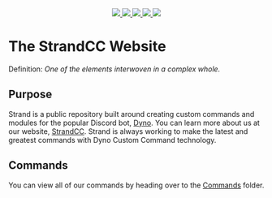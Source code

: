 <div align="center">

  <a href="https://discord.gg/dyno">
    <img src="https://img.shields.io/discord/203039963636301824.svg?color=7289da&label=Dyno&logo=Discord&style=popout-square">
  </a>

  <a href="https://strandcc.tk">
    <img src="https://img.shields.io/badge/Strand-Website-brightgreen.svg?logo=google-chrome&style=popout-square">
  </a>

  <a href="https://dyno.gg">
    <img src="https://img.shields.io/badge/Dyno-Website-brightgreen.svg?logo=google-chrome&style=popout-square">
  </a>

  <a href="https://twitter.com/dynodiscord">
    <img src="https://img.shields.io/twitter/follow/dynodiscord.svg?label=Follow%20Dyno&logo=Twitter&style=popout-square">
  </a>
  
  <a href="https://www.reddit.com/r/Dynodiscord">
    <img src="https://img.shields.io/badge/Dyno-Subreddit-ff4301.svg?logo=reddit&style=popout-square">
  </a>
  
 </div>
 
# The StrandCC Website

Definition: *One of the elements interwoven in a complex whole.*

## Purpose
Strand is a public repository built around creating custom commands and modules for the popular Discord bot, [Dyno](https://dyno.gg). You can learn more about us at our website, [StrandCC](https://strandcc.tk). Strand is always working to make the latest and greatest commands with Dyno Custom Command technology.

## Commands
You can view all of our commands by heading over to the [Commands](https://github.com/Strand-Custom-Commands/Strand-Custom-Commands/tree/master/Commands) folder.
